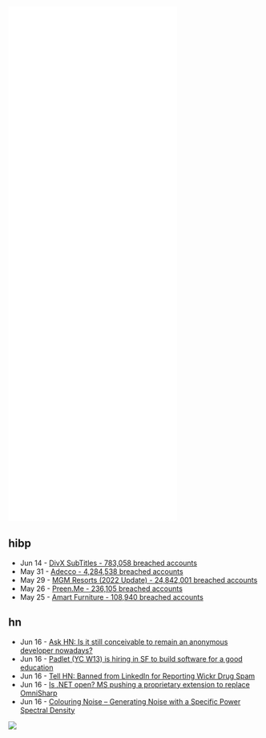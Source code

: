 ![Metrics](https://raw.githubusercontent.com/phixion/phixion/master/metrics.svg)

## hibp

<!--
for https://github.com/phixion/phixion/blob/main/.github/workflows/feeds.yml
-->
<!--START_SECTION:haveibeenpwnd-->
- Jun 14 - [DivX SubTitles - 783,058 breached accounts](https://haveibeenpwned.com/PwnedWebsites#DivXSubTitles)
- May 31 - [Adecco - 4,284,538 breached accounts](https://haveibeenpwned.com/PwnedWebsites#Adecco)
- May 29 - [MGM Resorts (2022 Update) - 24,842,001 breached accounts](https://haveibeenpwned.com/PwnedWebsites#MGM2022Update)
- May 26 - [Preen.Me - 236,105 breached accounts](https://haveibeenpwned.com/PwnedWebsites#PreenMe)
- May 25 - [Amart Furniture - 108,940 breached accounts](https://haveibeenpwned.com/PwnedWebsites#AmartFurniture)
<!--END_SECTION:haveibeenpwnd-->

## hn

<!--
for https://github.com/phixion/phixion/blob/main/.github/workflows/feeds.yml
-->
<!--START_SECTION:hn-->
- Jun 16 - [Ask HN: Is it still conceivable to remain an anonymous developer nowadays?](https://news.ycombinator.com/item?id=31763451)
- Jun 16 - [Padlet (YC W13) is hiring in SF to build software for a good education](https://padlet.jobs)
- Jun 16 - [Tell HN: Banned from LinkedIn for Reporting Wickr Drug Spam](https://news.ycombinator.com/item?id=31762904)
- Jun 16 - [Is .NET open? MS pushing a proprietary extension to replace OmniSharp](https://isdotnetopen.com/)
- Jun 16 - [Colouring Noise – Generating Noise with a Specific Power Spectral Density](https://blog.ioces.com/matt/posts/colouring-noise/)
<!--END_SECTION:hn-->

<!--
for https://yhype.me
-->
![](https://hit.yhype.me/github/profile?user_id=13013670)
